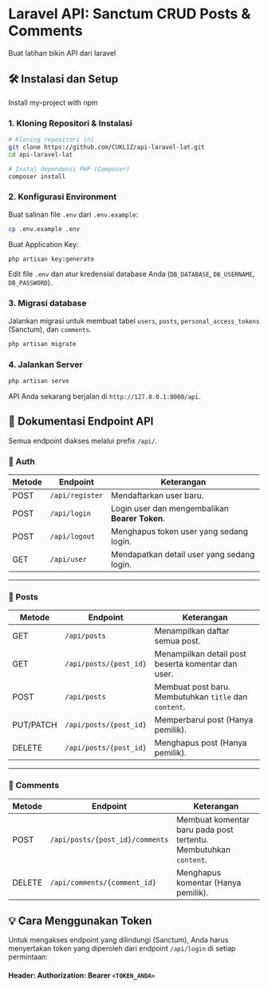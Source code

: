 # Laravel API: Sanctum CRUD Posts & Comments

Buat latihan bikin API dari laravel

## 🛠️ Instalasi dan Setup

Install my-project with npm

### 1. Kloning Repositori & Instalasi

```bash
# Kloning repositori ini
git clone https://github.com/CUKLIZ/api-laravel-lat.git
cd api-laravel-lat

# Instal dependensi PHP (Composer)
composer install
```

### 2. Konfigurasi Environment
Buat salinan file `.env` dari `.env.example`:
```bash
cp .env.example .env
```
Buat Application Key:
```bash
php artisan key:generate
```
Edit file `.env` dan atur kredensial database Anda (`DB_DATABASE`, `DB_USERNAME`, `DB_PASSWORD`).
### 3. Migrasi database
Jalankan migrasi untuk membuat tabel `users`, `posts`, `personal_access_tokens` (Sanctum), dan `comments`.
```bash
php artisan migrate
```
### 4. Jalankan Server
```bash
php artisan serve
```
API Anda sekarang berjalan di `http://127.0.0.1:8000/api`.

## 🎯 Dokumentasi Endpoint API
Semua endpoint diakses melalui prefix `/api/`.
### 🔐 Auth
| Metode | Endpoint        | Keterangan                                              |
|--------|-----------------|---------------------------------------------------------|
| POST   | `/api/register` | Mendaftarkan user baru.                                 |
| POST   | `/api/login`    | Login user dan mengembalikan **Bearer Token**.          |
| POST   | `/api/logout`   | Menghapus token user yang sedang login.                 |
| GET    | `/api/user`     | Mendapatkan detail user yang sedang login.              |

---

### 📝 Posts
| Metode   | Endpoint                     | Keterangan                                                               |
|----------|------------------------------|--------------------------------------------------------------------------|
| GET      | `/api/posts`                 | Menampilkan daftar semua post.                                          |
| GET      | `/api/posts/{post_id}`       | Menampilkan detail post beserta komentar dan user.                      |
| POST     | `/api/posts`                 | Membuat post baru. Membutuhkan `title` dan `content`.                   |
| PUT/PATCH| `/api/posts/{post_id}`       | Memperbarui post (Hanya pemilik).                                      |
| DELETE   | `/api/posts/{post_id}`       | Menghapus post (Hanya pemilik).                                        |

---

### 💬 Comments
| Metode | Endpoint                                   | Keterangan                                                            |
|--------|--------------------------------------------|-----------------------------------------------------------------------|
| POST   | `/api/posts/{post_id}/comments`            | Membuat komentar baru pada post tertentu. Membutuhkan `content`.      |
| DELETE | `/api/comments/{comment_id}`              | Menghapus komentar (Hanya pemilik).                                  |

## 💡 Cara Menggunakan Token
Untuk mengakses endpoint yang dilindungi (Sanctum), Anda harus menyertakan token yang diperoleh dari endpoint `/api/login` di setiap permintaan:

#### Header: Authorization: Bearer `<TOKEN_ANDA>`